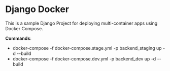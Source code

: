 
# Django Docker

This is a sample Django Project for deploying multi-container apps using Docker Compose.


 **Commands**:  
- docker-compose -f docker-compose.stage.yml -p backend_staging up -d --build
- docker-compose -f docker-compose.dev.yml -p backend_dev up -d --build
